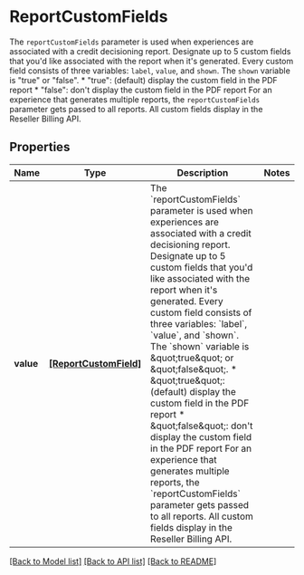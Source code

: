 # ReportCustomFields

The `reportCustomFields` parameter is used when experiences are associated with a credit decisioning report.  Designate up to 5 custom fields that you'd like associated with the report when it's generated. Every custom field consists of three variables: `label`, `value`, and `shown`. The `shown` variable is \"true\" or \"false\". * \"true\": (default) display the custom field in the PDF report * \"false\": don't display the custom field in the PDF report  For an experience that generates multiple reports, the `reportCustomFields` parameter gets passed to all reports.  All custom fields display in the Reseller Billing API.

## Properties
Name | Type | Description | Notes
------------ | ------------- | ------------- | -------------
**value** | [**[ReportCustomField]**](ReportCustomField.md) | The &#x60;reportCustomFields&#x60; parameter is used when experiences are associated with a credit decisioning report.  Designate up to 5 custom fields that you&#39;d like associated with the report when it&#39;s generated. Every custom field consists of three variables: &#x60;label&#x60;, &#x60;value&#x60;, and &#x60;shown&#x60;. The &#x60;shown&#x60; variable is \&quot;true\&quot; or \&quot;false\&quot;. * \&quot;true\&quot;: (default) display the custom field in the PDF report * \&quot;false\&quot;: don&#39;t display the custom field in the PDF report  For an experience that generates multiple reports, the &#x60;reportCustomFields&#x60; parameter gets passed to all reports.  All custom fields display in the Reseller Billing API. | 

[[Back to Model list]](../README.md#documentation-for-models) [[Back to API list]](../README.md#documentation-for-api-endpoints) [[Back to README]](../README.md)


